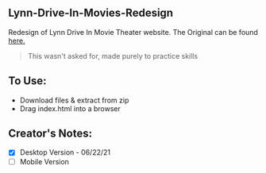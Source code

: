 ## Lynn-Drive-In-Movies-Redesign

Redesign of Lynn Drive In Movie Theater website. The Original can be found [here.](https://www.lynndrivein.com/)

> This wasn't asked for, made purely to practice skills

## To Use:
- Download files & extract from zip
- Drag index.html into a browser

## Creator's Notes:
- [x] Desktop Version - 06/22/21
- [ ] Mobile Version
